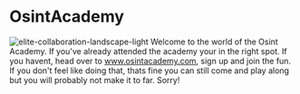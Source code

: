 # OsintAcademy
![elite-collaboration-landscape-light](https://github.com/steingiancarlo/OsintAcademy/assets/121598245/3c04b04a-6773-47e9-af14-e359575f5a53)
Welcome to the world of the Osint Academy. If you've already attended the academy your in the right spot. If you havent, head over to www.osintacademy.com, sign up and join the fun. If you don't feel like doing that, thats fine you can still come and play along but you will probably not make it to far. Sorry!
